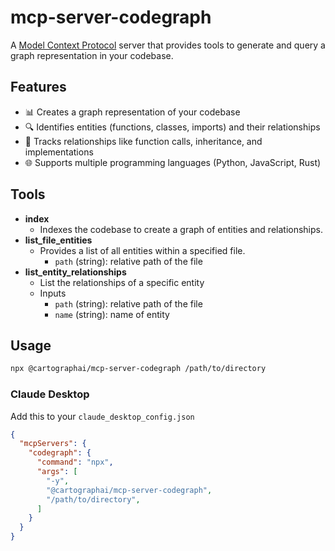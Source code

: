 # mcp-server-codegraph

A [Model Context Protocol](https://github.com/modelcontextprotocol) server that provides tools to generate and query a graph representation in your codebase.


## Features
- 📊 Creates a graph representation of your codebase
- 🔍 Identifies entities (functions, classes, imports) and their relationships
- 🔗 Tracks relationships like function calls, inheritance, and implementations
- 🌐 Supports multiple programming languages (Python, JavaScript, Rust)

## Tools

- **index**
    - Indexes the codebase to create a graph of entities and relationships.
- **list_file_entities**
    - Provides a list of all entities within a specified file.
        - `path` (string): relative path of the file
- **list_entity_relationships**
    - List the relationships of a specific entity
    - Inputs
        - `path` (string): relative path of the file
        - `name` (string): name of entity

## Usage

```sh
npx @cartographai/mcp-server-codegraph /path/to/directory
```

### Claude Desktop

Add this to your `claude_desktop_config.json`

```json
{
  "mcpServers": {
    "codegraph": {
      "command": "npx",
      "args": [
        "-y",
        "@cartographai/mcp-server-codegraph",
        "/path/to/directory",
      ]
    }
  }
}
```
